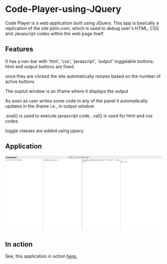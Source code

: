 # Code-Player-using-JQuery
Code Player is a web application built using JQuery. This app is basically a replication of the site jsbin.com, which is used to debug user's HTML, CSS and Javascript codes within the web page itself.

<h2>Features </h2>

<p>It has a nav-bar with 'htnl', 'css', 'javascript', 'output' toggalable buttons. html and output buttons are fixed. </p>

<p> once they are clicked the site automatically resizes based on the number of active buttons </p>

<p> The ouptut window is an iframe where it displays the output </p>

<p>As soon as user writes some code in any of the panel it automatically updates in the iframe i.e., in output window </p>

<p> .eval() is used to execute javascript code, .val() is used for html and css codes </p>

<p> toggle classes are added using jquery </p> 

<h2>Application </h2>

<img src = "jq1.png" alt="website-image">

<h2>In action </h2>

<p>See, this application in action <a href="http://jayasampathwebhosting-com.stackstaging.com/projects/code-player/" target="_blank" >here.</a></p>

